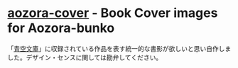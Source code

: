 # [aozora-cover] - Book Cover images for Aozora-bunko

「[青空文庫]」に収録されている作品を表す統一的な書影が欲しいと思い自作しました。デザイン・センスに関しては勘弁してください。




[青空文庫]: https://www.aozora.gr.jp/ "青空文庫　Aozora Bunko"
[aozora-cover]: https://github.com/spiegel-im-spiegel/aozora-cover "spiegel-im-spiegel/aozora-cover: Book Cover images for Aozora-bunko"
